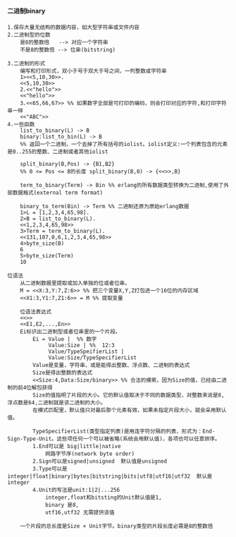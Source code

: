 
#### 二进制binary

	1.保存大量无结构的数据内容，如大型字符串或文件内容
	2.二进制型的位数
		是8的整数倍   --> 对应一个字符串
		不是8的整数倍 --> 位串(bitstring)
				
	3.二进制的形式
		编写和打印形式，双小于号于双大于号之间，一列整数或字符串
		1><<5,10,30>>.
		<<5,10,30>>
		2.<<"hello">>
		<<"hello">>
		3.<<65,66,67>> %% 如果数字全部是可打印的编码，则会打印对应的字符,和打印字符串一样
		<<"ABC">>
	4.一些函数
		list_to_binary(L) -> B	
		binary:list_to_bin(L) -> B	
		%% 返回一个二进制，一个去掉了所有括号的iolist。iolist定义:一个列表包含的元素是0..255的整数、二进制或者其他iolist

		split_binary(B,Pos) -> {B1,B2}
		%% 0 <= Pos <= B的长度 split_binary(B,0) -> {<<>>,B}

		term_to_binary(Term) -> Bin %% erlang的所有数据类型转换为二进制,使用了外部数据格式(external term format)
		
		binary_to_term(Bin) -> Term %% 二进制还原为原始erlang数据
		1>L = [1,2,3,4,65,98].
		2>B = list_to_binary(L).
		<<1,2,3,4,65,98>>	
		3>Term = term_to_binary(L).
		<<131,107,0,6,1,2,3,4,65,98>>
		4>byte_size(B)
		6
		5>byte_size(Term)
		10

	位语法
		从二进制数据里提取或加入单独的位或者位串。
		M = <<X:3,Y:7,Z:6>> %% 把三个变量X,Y,Z打包进一个16位的内存区域
		<<X1:3,Y1:7,Z1:6>> = M %% 提取变量
		
		位语法表达式
		<<>>
		<<E1,E2,...,En>>
		Ei标识出二进制型或者位串里的一个片段。
			Ei = Value |  %% 数字
				 Value:Size | %%  12:3
				 Value/TypeSpeifierList |
				 Value:Size/TypeSpecifierList
			Value是变量，字符串，或是能得出整数、浮点数、二进制的表达式
			Size是得出整数的表达式
			<<Size:4,Data:Size/binary>> %% 合法的摸索，因为Size的值，已经由二进制的前4位解包获得
			Size的值指明了片段的大小。它的默认值取决于不同的数据类型，对整数来说是8,浮点数是64,二进制就是该二进制的大小。
			在模式匹配里，默认值只对最后那个元素有效，如果未指定片段大小，就会采用默认值。

			TypeSpecifierList(类型指定列表)是用连字符分隔的列表，形式为：End-Sign-Type-Unit。这些项任何一个可以被省略(系统会用默认值)，各项也可以任意排序。
			1.End可以是 big|little|native
				网路字节序(network byte order)
			2.Sign可以是signed|unsigned  默认值是unsigned
			3.Type可以是integer|float|binary|bytes|bitstring|bits|utf8|utf16|utf32  默认是integer
			4.Unit的写法是unit:1|2|...256
				integer,float和bitsting的Unit默认值是1,
				binary 是8,
				utf16,utf32 无需提供该值
			
		一个片段的总长度是Size × Unit字节。binary类型的片段长度必需是8的整数倍			
